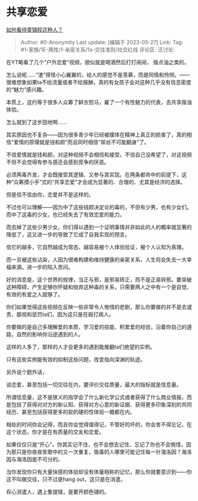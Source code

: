 # 共享恋爱
[如何看待童锦程这种人？](https://www.zhihu.com/question/485127764/answer/3046345482)

> Author: #0-Anonymity
> Last update: [编辑于 2023-05-27]
> Link:
> Tag: #1-家族/1E-两性/1-亲密关系/1a-交往准则/社交红线
> 评论区:
> 泛讨论:

在YT略看了几个“户外恋爱”视频，貌似就是喝酒然后打打闹闹， 揩点油之类的。

怎么说呢……“渣”得怪小心翼翼的，给人的感觉不是羡慕，而是同情和怜悯。——很难想象如果ta不给流量或者不给报酬，真的有女孩子会对这种几乎没有信息密度的“魅力”感兴趣。

本质上，这约等于很多人众筹了鲜衣怒马，雇了一个有性魅力的代表，去共享揩油体验。

怎么就到了这步田地啊……

其实原因也不复杂——因为很多青少年已经被媒体在精神上真正的损害了，真的相信“爱情的原理就是钱和颜”而且同时相信“屌丝不可能翻身”了。

不信爱情就是钱和颜，对这种视频不会相信和接受。不信自己没希望了，对这视频不但不会觉得有参与感还会感到竞争的厌恶。

必须两毒齐发，才会既接受其逻辑、又参与其实现。在两条都命中的前提下，这种“众筹摸小手”式的“共享恋爱”才会成为显著的、合理的、尤其是经济的选择。

但是信不信由你，恋爱并不是这样的。

不过也可以理解——因为中了这些钱颜决定论的毒的，不但有少男，也有少女们。而中了这毒的少女，也已经失去了有效恋爱的能力。

而去掉了这些少男少女，你们得以遇到一个证明事情并非如此的人的概率就显著的降低了，这又进一步的导致了它成了自我实现的预言。

信它的越多，它自然越成为常态、越容易被个人体验验证，被个人认知为真理。

而一旦被这些沾染，人因为很难构建和维持健康的亲密关系，人生将会失去一大幸福来源。进一步的陷入苦闷。

好的消息是，这个世界的规律，当正与邪，是邪易转正，而不是正易转邪。要突破这种障碍，产生足够你怀疑和抛弃这种毒的关系，只需要两人之中有一个是自觉、有效的有爱之人就够了。

你们如果觉得这些视频在反映一些非常令人惋惜的悲剧，那么你要做的并不是去谴责、鄙视和惩罚ta们，因为这只是在殴打病人。

你要做的是自己多理解爱的本质、学习爱的技能、积累爱的经验，沿着你自己的道路，自然的影响你沿途遇到的人。

这样的人多了，那样的人才会更多的遇到能推翻ta们绝望的实例。

只有这些实例能有效的抑制这些问题，改变指向深渊的轨迹。

另外说个题外话，

谈恋爱，甚至包括一切交往在内，要评价交往质量，最大的指标就是信息量。

所谓信息量，这不是狭义的指学会了什么新化学公式或者获得了什么商业情报，而是包括了获得对对方的新认知、获得对方心意的新证据、获得更多印象深刻的共同经历、甚至包括获得更多的软的硬的性体验一概都在内。

相处的时间你会记得，而且你会觉得值得记，不管好的坏的，你会舍不得忘记，在这个状态，你才是在有质量的交友和恋爱。

如果仅仅只是“开心”，你其实记不住，也不会想去记住、忘记了你也不会惋惜，因为那只是你夜夜笙歌中的又一次重复。吸毒的人哪里可能记住每一针海洛因？海洛因与海洛因是不可分的。

当你发现你只有大量快感的体验却没有体量相称的记忆，那么你就要意识到——你这不叫做交往，只不过是hang out，这只是在消遣。

存心消遣人，遇上鲁提辖，是要开颜色铺的。
